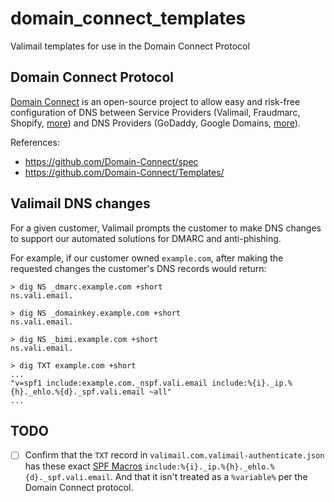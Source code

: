 # domain_connect_templates

Valimail templates for use in the Domain Connect Protocol

## Domain Connect Protocol

[Domain Connect](https://www.domainconnect.org/) is an open-source project
to allow easy and risk-free configuration of DNS between Service Providers (Valimail, Fraudmarc, Shopify, [more](https://www.domainconnect.org/service-providers/))
and DNS Providers (GoDaddy, Google Domains, [more](https://www.domainconnect.org/dns-providers/)).

References:

- https://github.com/Domain-Connect/spec
- https://github.com/Domain-Connect/Templates/

## Valimail DNS changes

For a given customer, Valimail prompts the customer to make DNS changes to support
our automated solutions for DMARC and anti-phishing.

For example, if our customer owned `example.com`, after making the requested changes the customer's DNS records would return:

```
> dig NS _dmarc.example.com +short
ns.vali.email.

> dig NS _domainkey.example.com +short
ns.vali.email.

> dig NS _bimi.example.com +short
ns.vali.email.

> dig TXT example.com +short
...
"v=spf1 include:example.com._nspf.vali.email include:%{i}._ip.%{h}._ehlo.%{d}._spf.vali.email ~all"
...
```

## TODO

- [ ] Confirm that the `TXT` record in `valimail.com.valimail-authenticate.json` has these exact [SPF Macros](https://tools.ietf.org/html/rfc7208#section-7) `include:%{i}._ip.%{h}._ehlo.%{d}._spf.vali.email`. And that it isn't treated as a `%variable%` per the Domain Connect protocol.
